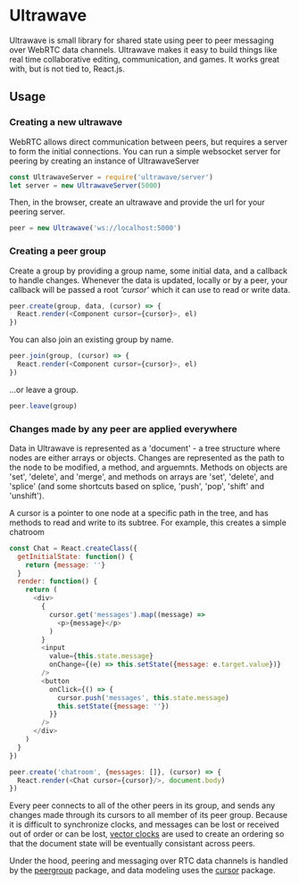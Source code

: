 # Ultrawave

Ultrawave is small library for shared state using peer to peer messaging over WebRTC data channels.  Ultrawave makes it easy to build things like real time collaborative editing, communication, and games.  It works great with, but is not tied to, React.js.



## Usage


### Creating a new ultrawave

WebRTC allows direct communication between peers, but requires a server to form the initial connections.  You can run a simple websocket server for peering by creating an instance of UltrawaveServer

```javascript
const UltrawaveServer = require('ultrawave/server')
let server = new UltrawaveServer(5000)
```

Then, in the browser, create an ultrawave and provide the url for your peering server.

```javascript
peer = new Ultrawave('ws://localhost:5000')
```


### Creating a peer group

Create a group by providing a group name, some initial data, and a callback to handle changes.  Whenever the data is updated, locally or by a peer, your callback will be passed a root *'cursor'* which it can use to read or write data.

```javascript
peer.create(group, data, (cursor) => {
  React.render(<Component cursor={cursor}>, el)
})
```
You can also join an existing group by name.

```javascript
peer.join(group, (cursor) => {
  React.render(<Component cursor={cursor}>, el)
})
```
...or leave a group.

```javascript
peer.leave(group)
```


### Changes made by any peer are applied everywhere

Data in Ultrawave is represented as a 'document' - a tree structure where nodes are either arrays or objects.  Changes are represented as the path to the node to be modified, a method, and arguemnts.  Methods on objects are 'set', 'delete', and 'merge', and methods on arrays are 'set', 'delete', and 'splice' (and some shortcuts based on splice, 'push', 'pop', 'shift' and 'unshift').

A cursor is a pointer to one node at a specific path in the tree, and has methods to read and write to its subtree.  For example, this creates a simple chatroom

```javascript
const Chat = React.createClass({
  getInitialState: function() {
    return {message: ''}
  }
  render: function() {
    return (
      <div>
        {
          cursor.get('messages').map((message) =>
            <p>{message}</p>
          )
        }
        <input
          value={this.state.message}
          onChange={(e) => this.setState({message: e.target.value})}
        />
        <button
          onClick={() => {
            cursor.push('messages', this.state.message)
            this.setState({message: ''})
          }}
        />
      </div>
    )
  }
})

peer.create('chatroom', {messages: []}, (cursor) => {
  React.render(<Chat cursor={cursor}/>, document.body)
})
```

Every peer connects to all of the other peers in its group, and sends any changes made through its cursors to all member of its peer group.  Because it is difficult to synchronize clocks, and messages can be lost or received out of order or can be lost, [vector clocks](//en.wikipedia.org/wiki/Vector_clock) are used to create an ordering so that the document state will be eventually consistant across peers.

Under the hood, peering and messaging over RTC data channels is handled by the [peergroup]() package, and data modeling uses the [cursor](//github.com/charlieschwabacher/cursor) package.

